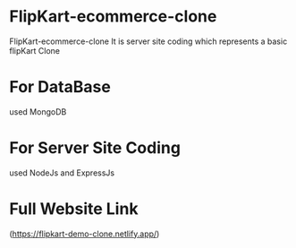 # FlipKart-ecommerce-clone
FlipKart-ecommerce-clone
It is server site coding which represents a basic flipKart Clone 
# For DataBase
used MongoDB
# For Server Site Coding
used NodeJs and ExpressJs
# Full Website Link
(https://flipkart-demo-clone.netlify.app/)
